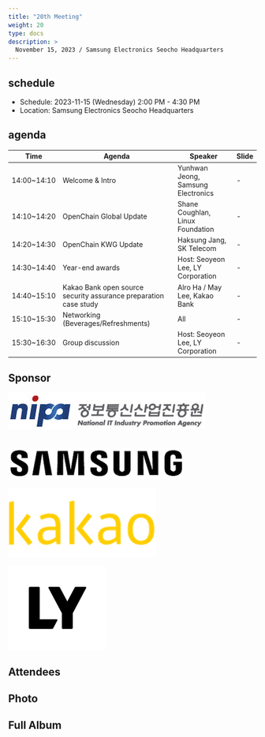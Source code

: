 ```yaml
---
title: "20th Meeting"
weight: 20
type: docs
description: >
  November 15, 2023 / Samsung Electronics Seocho Headquarters
---
```


## schedule

* Schedule: 2023-11-15 (Wednesday) 2:00 PM - 4:30 PM
* Location: Samsung Electronics Seocho Headquarters

## agenda

| Time | Agenda | Speaker | Slide |
|-------|-----------------|------|------|
| 14:00~14:10 | Welcome & Intro | Yunhwan Jeong, Samsung Electronics | - |
| 14:10~14:20 | OpenChain Global Update | Shane Coughlan, Linux Foundation | - |
| 14:20~14:30 | OpenChain KWG Update | Haksung Jang, SK Telecom | - |
| 14:30~14:40 | Year-end awards | Host: Seoyeon Lee, LY Corporation | - |
| 14:40~15:10 | Kakao Bank open source security assurance preparation case study | Alro Ha / May Lee, Kakao Bank | - |
| 15:10~15:30 | Networking (Beverages/Refreshments) | All | - |
| 15:30~16:30 | Group discussion | Host: Seoyeon Lee, LY Corporation | - |

## Sponsor
![](nipg-logo.png)
<br>
<br>
<br>
![](samsung.png)

![](kakao.png)

![](line.png)


## Attendees


## Photo



## Full Album